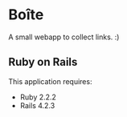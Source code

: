 Boîte
================

A small webapp to collect links. :)

Ruby on Rails
-------------

This application requires:

- Ruby 2.2.2
- Rails 4.2.3